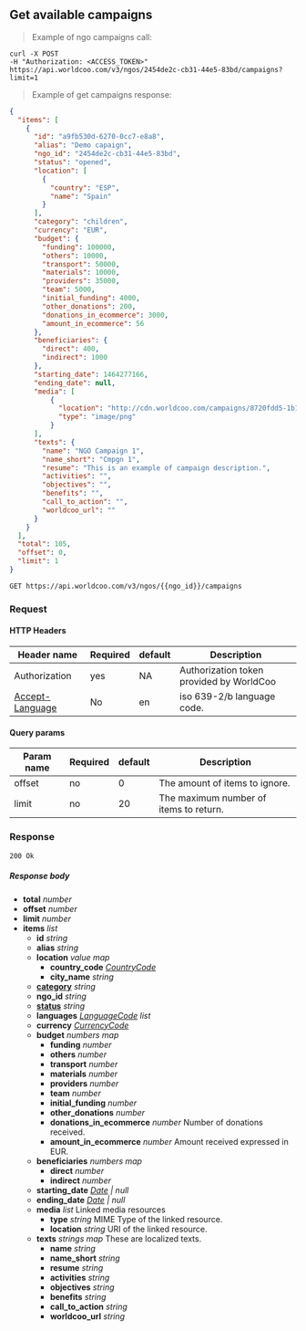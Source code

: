 ## Get available campaigns

> Example of ngo campaigns call:

```shell
curl -X POST
-H "Authorization: <ACCESS_TOKEN>"
https://api.worldcoo.com/v3/ngos/2454de2c-cb31-44e5-83bd/campaigns?limit=1
```

> Example of get campaigns response:

```json
{
  "items": [
    {
      "id": "a9fb530d-6270-0cc7-e8a8",
      "alias": "Demo capaign",
      "ngo_id": "2454de2c-cb31-44e5-83bd",
      "status": "opened",
      "location": [
        {
          "country": "ESP",
          "name": "Spain"
        }
      ],
      "category": "children",
      "currency": "EUR",
      "budget": {
        "funding": 100000,
        "others": 10000,
        "transport": 50000,
        "materials": 10000,
        "providers": 35000,
        "team": 5000,
        "initial_funding": 4000,
        "other_donations": 200,
        "donations_in_ecommerce": 3000,
        "amount_in_ecommerce": 56
      },
      "beneficiaries": {
        "direct": 400,
        "indirect": 1000
      },
      "starting_date": 1464277166,
      "ending_date": null,
      "media": [
          {
            "location": "http://cdn.worldcoo.com/campaigns/8720fdd5-1b10-a4c8-a614/logos/logoexamplengo1.png",
            "type": "image/png"
          }
      ],
      "texts": {
        "name": "NGO Campaign 1",
        "name_short": "Cmpgn 1",
        "resume": "This is an example of campaign description.",
        "activities": "",
        "objectives": "",
        "benefits": "",
        "call_to_action": "",
        "worldcoo_url": ""
      }
    }
  ],
  "total": 105,
  "offset": 0,
  "limit": 1
}

```

`GET https://api.worldcoo.com/v3/ngos/{{ngo_id}}/campaigns`

### Request

#### HTTP Headers

Header name | Required | default | Description
---------- | ------- | ------- | -------
Authorization | yes | NA | Authorization token provided by WorldCoo
[Accept-Language](https://www.w3.org/Protocols/rfc2616/rfc2616-sec14.html#sec14.4) | No | en | iso 639-2/b language code.

#### Query params

Param name | Required | default | Description
---------- | ------- | ------- | -------
offset | no | 0 | The amount of items to ignore.
limit | no | 20 | The maximum number of items to return.

### Response

`200 Ok`

##### Response body

- **total** *number*
- **offset** *number*
- **limit** *number*
- **items** *list*
  - **id** *string*
  - **alias** *string*
  - **location** *value map*
      - **country_code** *[CountryCode](#country-standar)*
      - **city_name** *string*
  - **[category](#campaign-categories)** *string*
  - **ngo_id** *string*
  - **[status](#campaign-statuses)** *string*
  - **languages** *[LanguageCode](#language-standar) list*
  - **currency** *[CurrencyCode](#currency-standar)*
  - **budget** *numbers map*
      - **funding** *number*
      - **others** *number*
      - **transport** *number*
      - **materials** *number*
      - **providers** *number*
      - **team** *number*
      - **initial_funding** *number*
      - **other_donations** *number*
      - **donations_in_ecommerce** *number* Number of donations received.
      - **amount_in_ecommerce** *number* Amount received expressed in EUR.
  - **beneficiaries** *numbers map*
      - **direct** *number*
      - **indirect** *number*
  - **starting_date** *[Date](#date-standar) | null*
  - **ending_date** *[Date](#date-standar) | null*
  - **media** *list* Linked media resources
      - **type** *string* MIME Type of the linked resource.
      - **location** *string* URI of the linked resource.
  - **texts** *strings map* These are localized texts.
      - **name** *string*
      - **name_short** *string*
      - **resume** *string*
      - **activities** *string*
      - **objectives** *string*
      - **benefits** *string*
      - **call_to_action** *string*
      - **worldcoo_url** *string*
